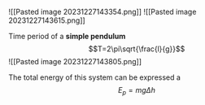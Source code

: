 ![[Pasted image 20231227143354.png]]
![[Pasted image 20231227143615.png]]

Time period of a **simple pendulum**
$$T=2\pi\sqrt{\frac{l}{g}}$$
![[Pasted image 20231227143805.png]]

The total energy of this system can be expressed a
$$E_p = mg\Delta h$$